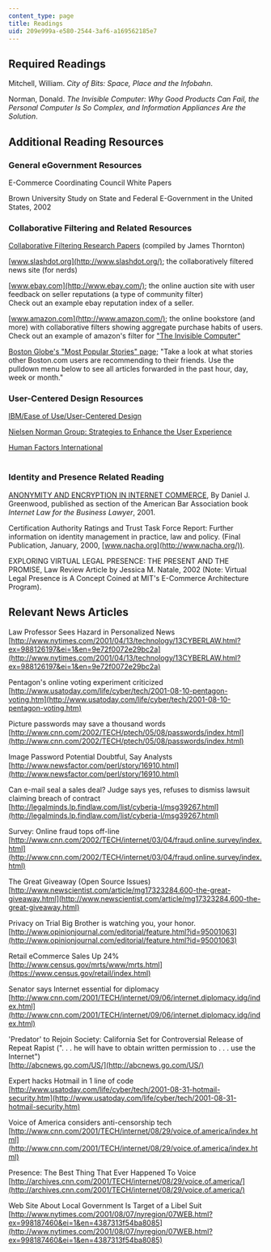 ```yaml
---
content_type: page
title: Readings
uid: 209e999a-e580-2544-3af6-a169562185e7
---
```


Required Readings
-----------------

Mitchell, William. _City of Bits: Space, Place and the Infobahn_.

Norman, Donald. _The Invisible Computer: Why Good Products Can Fail, the Personal Computer Is So Complex, and Information Appliances Are the Solution_.

Additional Reading Resources
----------------------------

### General eGovernment Resources

E-Commerce Coordinating Council White Papers

Brown University Study on State and Federal E-Government in the United States, 2002

### Collaborative Filtering and Related Resources

[Collaborative Filtering Research Papers](http://jamesthornton.com/cf/) (compiled by James Thornton)

[www.slashdot.org](http://www.slashdot.org/); the collaboratively filtered news site (for nerds)

[www.ebay.com](http://www.ebay.com/); the online auction site with user feedback on seller reputations (a type of community filter)  
Check out an example ebay reputation index of a seller.

[www.amazon.com](http://www.amazon.com/); the online bookstore (and more) with collaborative filters showing aggregate purchase habits of users.  
Check out an example of amazon's filter for ["The Invisible Computer"](http://www.amazon.com/exec/obidos/tg/detail/-/0262640414/qid=1032196357/br=1-2/ref=br_lf_b_2/102-1292517-3672130?v=glance&s=books&n=3571)

[Boston Globe's "Most Popular Stories" page;](http://tools.boston.com/pass-it-on/popular/) "Take a look at what stories other Boston.com users are recommending to their friends. Use the pulldown menu below to see all articles forwarded in the past hour, day, week or month."

### User-Centered Design Resources

[IBM/Ease of Use/User-Centered Design](http://www-07.ibm.com/events/nz/ibmforum/presentations/downloads/CertusSolutions_SeanKelly.pdf)

[Nielsen Norman Group: Strategies to Enhance the User Experience](http://www.nngroup.com/)

[Human Factors International](http://www.humanfactors.com/home/default.asp)  
 

### Identity and Presence Related Reading

[ANONYMITY AND ENCRYPTION IN INTERNET COMMERCE](http://www.civics.unc.edu/), By Daniel J. Greenwood, published as section of the American Bar Association book _Internet Law for the Business Lawyer_, 2001.

Certification Authority Ratings and Trust Task Force Report: Further information on identity management in practice, law and policy. (Final Publication, January, 2000, [www.nacha.org](http://www.nacha.org/)).

EXPLORING VIRTUAL LEGAL PRESENCE: THE PRESENT AND THE PROMISE, Law Review Article by Jessica M. Natale, 2002 (Note: Virtual Legal Presence is A Concept Coined at MIT's E-Commerce Architecture Program).

Relevant News Articles
----------------------

Law Professor Sees Hazard in Personalized News  
[http://www.nytimes.com/2001/04/13/technology/13CYBERLAW.html?ex=988126197&ei=1&en=9e72f0072e29bc2a](http://www.nytimes.com/2001/04/13/technology/13CYBERLAW.html?ex=988126197&ei=1&en=9e72f0072e29bc2a)

Pentagon's online voting experiment criticized  
[http://www.usatoday.com/life/cyber/tech/2001-08-10-pentagon-voting.htm](http://www.usatoday.com/life/cyber/tech/2001-08-10-pentagon-voting.htm)

Picture passwords may save a thousand words  
[http://www.cnn.com/2002/TECH/ptech/05/08/passwords/index.html](http://www.cnn.com/2002/TECH/ptech/05/08/passwords/index.html)

Image Password Potential Doubtful, Say Analysts  
[http://www.newsfactor.com/perl/story/16910.html](http://www.newsfactor.com/perl/story/16910.html)

Can e-mail seal a sales deal? Judge says yes, refuses to dismiss lawsuit claiming breach of contract  
[http://legalminds.lp.findlaw.com/list/cyberia-l/msg39267.html](http://legalminds.lp.findlaw.com/list/cyberia-l/msg39267.html)

Survey: Online fraud tops off-line  
[http://www.cnn.com/2002/TECH/internet/03/04/fraud.online.survey/index.html](http://www.cnn.com/2002/TECH/internet/03/04/fraud.online.survey/index.html)

The Great Giveaway (Open Source Issues)  
[http://www.newscientist.com/article/mg17323284.600-the-great-giveaway.html](http://www.newscientist.com/article/mg17323284.600-the-great-giveaway.html)

Privacy on Trial Big Brother is watching you, your honor.  
[http://www.opinionjournal.com/editorial/feature.html?id=95001063](http://www.opinionjournal.com/editorial/feature.html?id=95001063)

Retail eCommerce Sales Up 24%  
[http://www.census.gov/mrts/www/mrts.html](https://www.census.gov/retail/index.html)

Senator says Internet essential for diplomacy  
[http://www.cnn.com/2001/TECH/internet/09/06/internet.diplomacy.idg/index.html](http://www.cnn.com/2001/TECH/internet/09/06/internet.diplomacy.idg/index.html)

'Predator' to Rejoin Society: California Set for Controversial Release of Repeat Rapist (". . . he will have to obtain written permission to . . . use the Internet")  
[http://abcnews.go.com/US/](http://abcnews.go.com/US/)

Expert hacks Hotmail in 1 line of code  
[http://www.usatoday.com/life/cyber/tech/2001-08-31-hotmail-security.htm](http://www.usatoday.com/life/cyber/tech/2001-08-31-hotmail-security.htm)

Voice of America considers anti-censorship tech  
[http://www.cnn.com/2001/TECH/internet/08/29/voice.of.america/index.html](http://www.cnn.com/2001/TECH/internet/08/29/voice.of.america/index.html)

Presence: The Best Thing That Ever Happened To Voice  
[http://archives.cnn.com/2001/TECH/internet/08/29/voice.of.america/](http://archives.cnn.com/2001/TECH/internet/08/29/voice.of.america/)

Web Site About Local Government Is Target of a Libel Suit  
[http://www.nytimes.com/2001/08/07/nyregion/07WEB.html?ex=998187460&ei=1&en=4387313f54ba8085](http://www.nytimes.com/2001/08/07/nyregion/07WEB.html?ex=998187460&ei=1&en=4387313f54ba8085)